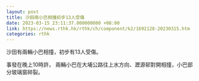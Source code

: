 ```yaml
---
layout: post
title: 沙田兩小巴相撞初步13人受傷
date: 2023-03-15 23:11:37.000000000 +08:00
link: https://news.rthk.hk/rthk/ch/component/k2/1692128-20230315.htm
categories: rthk
---
```


沙田有兩輛小巴相撞，初步有13人受傷。

事發在晚上10時許， 兩輛小巴在大埔公路往上水方向、瀝源邨對開相撞，小巴部分玻璃窗碎裂。

